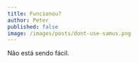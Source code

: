 ```yaml
---
title: Funcionou?
author: Peter
published: false
image: /images/posts/dont-use-samus.png
---
```



N&atilde;o est&aacute; sendo f&aacute;cil.